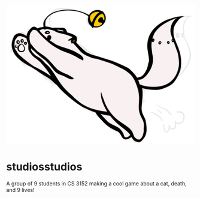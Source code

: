 ![Cali the Cat](./9livescalijump.png)

# **studios**studios

A group of 9 students in CS 3152 making a cool game about a cat, death, and 9 lives!

